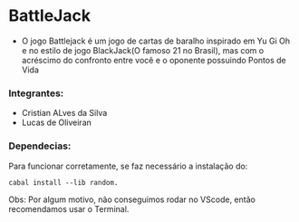 # BattleJack

- O jogo Battlejack é um jogo de cartas de baralho inspirado em Yu Gi Oh e no estilo de jogo BlackJack(O famoso 21 no Brasil), mas com o acréscimo do confronto entre você e o oponente possuindo Pontos de Vida

### Integrantes: 

- Cristian ALves da Silva
- Lucas de Oliveiran


### Dependecias:

Para funcionar corretamente, se faz necessário a instalação do:
```
cabal install --lib random.
```

Obs: Por algum motivo, não conseguimos rodar no VScode, então recomendamos usar o Terminal.
